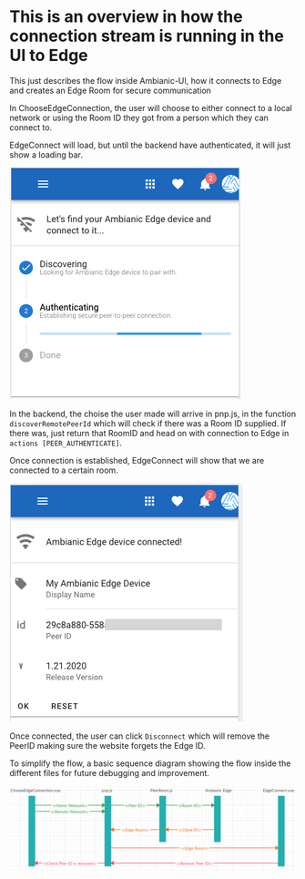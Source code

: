 # This is an overview in how the connection stream is running in the UI to Edge

This just describes the flow inside Ambianic-UI, how it connects to Edge
and creates an Edge Room for secure communication

In ChooseEdgeConnection, the user will choose to either connect to a local network or using the Room ID they got from a person which they can connect to.

EdgeConnect will load, but until the backend have authenticated, it will just
show a loading bar.

![Edge Searching][searching]

In the backend, the choise the user made will arrive in pnp.js, in the function `discoverRemotePeerId` which will check if there was a Room ID supplied. If there was, just return that RoomID and head on with connection to Edge in `actions [PEER_AUTHENTICATE]`.

Once connection is established, EdgeConnect will show that we are connected to a certain room.

![Edge Connected][connected]

Once connected, the user can click `Disconnect` which will remove the PeerID making sure the website forgets the Edge ID.

To simplify the flow, a basic sequence diagram showing the flow inside the different files for future debugging and improvement.

![Sequence Diagram][sequence]


[connected]: ../assets/images/connected-screen.PNG
[searching]: ../assets/images/pairing-screen.PNG
[sequence]: ../assets/images/connection-sequence.PNG